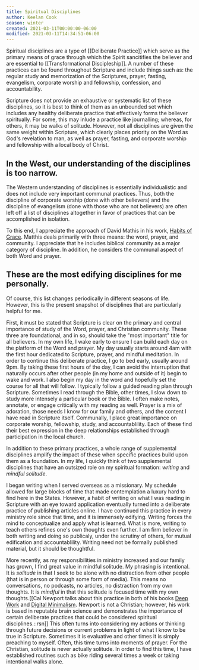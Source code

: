 ```yaml
---
title: Spiritual Disciplines
author: Keelan Cook
season: winter
created: 2021-03-11T00:00:00-06:00
modified: 2021-03-11T14:34:51-06:00
---
```


Spiritual disciplines are a type of [[Deliberate Practice]] which serve as the primary means of grace through which the Spirit sancitifies the believer and are essential to [[Transformational Discipleship]]. A number of these practices can be found throughout Scripture and include things such as: the regular study and memorization of the Scriptures, prayer, fasting, evangelism, corporate worship and fellowship, confession, and accountability.

Scripture does not provide an exhaustive or systematic list of these disciplines, so it is best to think of them as an unbounded set which includes any healthy deliberate practice that effectively forms the believer spiritually. For some, this may inlude a practice like journalling; whereas, for others, it may be walks of solitude. However, not all disciplines are given the same weight within Scripture, which clearly places priority on the Word as God's revelation to man, as well as prayer, fasting, and corporate worship and fellowship with a local body of Christ.

## In the West, our understanding of the disciplines is too narrow.
The Western understanding of disciplines is essentially individualistic and does not include very important communal practices. Thus, both the discipline of corporate worship (done with other believers) and the discipline of evangelism (done with those who are not believers) are often left off a list of disciplines altogether in favor of practices that can be accomplished in isolation.

To this end, I appreciate the approach of David Mathis in his work, [Habits of Grace](https://amzn.to/3qEXhw6). Matthis deals primarily with three means: the word, prayer, and community. I appreciate that he includes biblical community as a major category of discipline. In addition, he considers the communal aspect of both Word and prayer.

## These are the most edifying disciplines for me personally.
Of course, this list changes periodically in different seasons of life. However, this is the present snapshot of disciplines that are particularly helpful for me.

First, it must be stated that Scripture is clear on the primary and central importance of study of the Word, prayer, and Christian community. These three are foundational, and in so, should take the "most important" title for all believers. In my own life, I wake early to ensure I can build each day on the platform of the Word and prayer. My day usually starts around 4am with the first hour dedicated to Scripture, prayer, and mindful meditation. In order to continue this deliberate practice, I go to bed early, usually around 9pm. By taking these first hours of the day, I can avoid the interruption that naturally occurs after other people (in my home and outside of it) begin to wake and work. I also begin my day in the word and hopefully set the course for all that will follow. I typically follow a guided reading plan through Scripture. Sometimes I read through the Bible, other times, I slow down to study more intensely a particular book or the Bible. I often make notes, annotate, or engage critically with my reading as well. Prayer is a mix of adoration, those needs I know for our family and others, and the content I have read in Scripture itself. Communally, I place great importance on corporate worship, fellowship, study, and accountablility. Each of these find their best expression in the deep relationships established through participation in the local church.

In addition to these primary practices, a whole range of supplemental disciplines amplify the impact of these when specific practices build upon them as a foundation. In my life, I quickly think of two supplemental disciplines that have an outsized role on my spiritual formation: *writing* and *mindful solitude*. 

I began writing when I served overseas as a missionary. My schedule allowed for large blocks of time that made contemplation a luxury hard to find here in the States. However, a habit of writing on what I was reading in Scripture with an eye toward application eventually turned into a deliberate practice of publishing articles online. I have continued this practice in every ministry role since that time, and it is immensely edifying. Writing forces the mind to conceptualize and apply what is learned. What is more, writing to teach others refines one's own thoughts even further. I am firm believer in both writing and doing so publicaly, under the scrutiny of others, for mutual edification and accountablility. Writing need not be formally published material, but it should be thoughtful.

More recently, as my responsibilities in ministry increased and our family has grown, I find great value in mindful solitude. My phrasing is intentional. It is *solitude* in that I seek to be alone with no distraction from other people (that is in person or through some form of media). This means no conversations, no podcasts, no articles, no distraction from my own thoughts. It is *mindful* in that this solitude is focused time with my own thoughts.[[Cal Newport talks about this practice in both of his books [Deep Work](https://amzn.to/3vf71AJ) and [Digital Minimalism](https://amzn.to/3eyw6AO). Newport is not a Christian; however, his work is based in reputable brain science and demonstrates the importance of certain deliberate practices that could be considered spiritual disciplines.::rsn]] This often turns into considering my actions or thinking through future decisions or current problems in light of what I know to be true in Scripture. Sometimes it is evaluative and other times it is simply preaching to myself. Often, this time turns into moments of prayer. For the Christian, solitude is never actually solitude. In order to find this time, I have established routines such as bike riding several times a week or taking intentional walks alone.